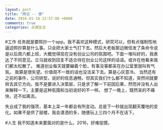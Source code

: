 ```yaml
---
layout: post
title: "周记 -- 使"
date: 2016-01-10 22:57:00 +0800
comments: true
categories: 点滴生活
---
```

#工作
任务就是要照抄一个app。我不喜欢这种模式，研究可以，但有点强制性地逼迫照抄算是什么事。只会把大家士气打下去。然后大老板那边微信发了条命令说是以后周六都上班，大概觉得现在没有创业公司的氛围吧。下面一堆叫好的，我表达了不同意见。立马就收到回复不适合待在创业公司这样的话语。或许在他看来我们都太松散了。
难道创业每天就要繃着个脸，有事没事都呆在办公室里就叫有气氛。
我算是很失望。价值观不一致的话也没法呆下去。算是心灰意冷。
当然还有之前的事件，公司转型，说好的信息通畅，但其实我们什么都不知道，突然间就要转去其它方向，我不是要进入决策层，只是求了解一下前因后果，然而并没有人出来解释一下。主要是这种氛围和当初说好的不一样。
想了一晚上，既然呆的不痛快，还不如离去。

失业成了我的强项，基本上呆一年都会有所变动。总是下一秒就出现翻天覆地的变化。如果不是供了层楼，我会潇洒的多，随便玩上三四个月不在话下。

#人生
我不知道未来要面对的是什么。2016，好难捉摸。
